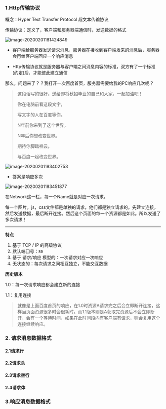 ### 1.Http传输协议

概念：Hyper Text Transfer Protocol 超文本传输协议

传输协议：定义了，客户端和服务器端通信时，发送数据的格式

![image-20200201181424849](C:\Users\j2726\AppData\Roaming\Typora\typora-user-images\image-20200201181424849.png)

- 客户端给服务器发送请求消息，服务器在接收到客户端发来的消息后，服务器会再给客户端回应一个响应消息

- Http传输协议就是服务器与客户端之间消息内容的标准，双方有了一个标准(约定)后，才能彼此建立通信

那么，问题来了？？我打开一次百度首页，服务器需要给我的PC响应几次呢？

> 这段话写的很好，送给即将秋招毕业的自己和大家，一起加油吧！
> 
> 你在电脑前看这段文字，
> 
> 写文字的人在百度等你。
> 
> N年前你来到了这个世界，
> 
> N年后你想改变世界。
> 
> 期待你脚踏祥云，
> 
> 与百度一起改变世界。

![image-20200201183402753](C:\Users\j2726\AppData\Roaming\Typora\typora-user-images\image-20200201183402753.png)

- 答案是响应多次

![image-20200201183451877](C:\Users\j2726\AppData\Roaming\Typora\typora-user-images\image-20200201183451877.png)

在Network这一栏，每一个Name就是对应一次请求。

每一个图片，js，css文件都是单独的请求，他们都是独立请求的。先建立连接，然后发送数据，最后断开连接。然后这个页面的每一个资源都是如此。所以发送了多次请求！

------------------------------------------------------------

**特点**

1. 基于 TCP / IP 的高级协议
2. 默认端囗号：`80`
3. 基于 请求/响应 模型的：一次请求对应一次响应
4. 无状态的：每次请求之间相互独立，不能交互数据

**历史版本**

1.0：每一次请求响应都会建立新的连接

1.1：复用连接

> 就像是上面百度首页的响应，在1.0时资源A请求完之后会立即断开连接，这样当页面资源很多时会很耗时。而1.1版本则是A获取完资源后不会立即断开，会有一个等待时间，如果在此时间段内有客户端有请求，则会复用这个连接继续响应。

### 2. 请求消息数据格式

#### 2.1请求行

#### 2.2请求头

#### 2.3请求空行

#### 2.4请求体

### 3.响应消息数据格式
